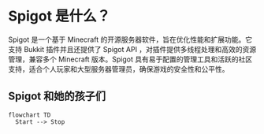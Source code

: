 # Spigot 是什么？

Spigot 是一个基于 Minecraft 的开源服务器软件，旨在优化性能和扩展功能。它支持 Bukkit 插件并且还提供了 Spigot API ，对插件提供多线程处理和高效的资源管理，兼容多个 Minecraft 版本。Spigot 具有易于配置的管理工具和活跃的社区支持，适合个人玩家和大型服务器管理员，确保游戏的安全性和公平性。

## Spigot 和她的孩子们

```mermaid
flowchart TD
  Start --> Stop
```
